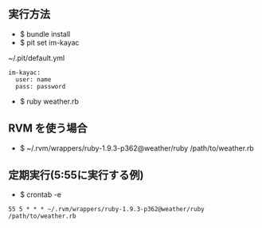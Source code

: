## 実行方法
* $ bundle install
* $ pit set im-kayac

~/.pit/default.yml

```
im-kayac:
  user: name
  pass: password
```

* $ ruby weather.rb

## RVM を使う場合
* $ ~/.rvm/wrappers/ruby-1.9.3-p362@weather/ruby /path/to/weather.rb

## 定期実行(5:55に実行する例)
* $ crontab -e

```
55 5 * * * ~/.rvm/wrappers/ruby-1.9.3-p362@weather/ruby /path/to/weather.rb
```

